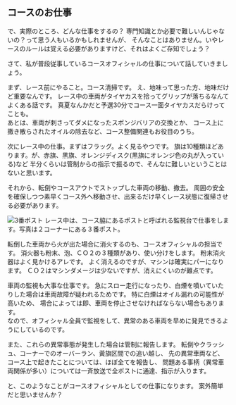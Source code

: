 ## コースのお仕事

で、実際のところ、どんな仕事をするの？
専門知識とか必要で難しいんじゃないの？って思う人もいるかもしれませんが、
そんなことはありません。いやレースのルールは覚える必要がありますけど、それはよくご存知でしょう？

さて、私が普段従事しているコースオフィシャルの仕事について話していきましょう。

まず、レース前にやること。コース清掃です。
え、地味って思った方、地味だけど重要なんです。
レース中の車両がタイヤカスを拾ってグリップが落ちるなんてよくある話です。
真夏なんかだと予選30分でコース一面タイヤカスだらけってことも。  
あとは、車両が刺さってダメになったスポンジバリアの交換とか、
コース上に撒き散らされたオイルの除去など、コース整備関連もお役目のうち。

次にレース中の仕事。まずはフラッグ。よく見るやつです。
旗は10種類ほどあります。が、赤旗、黒旗、オレンジディスク(黒旗にオレンジ色の丸が入っている)など
半分くらいは管制からの指示で振るので、そんなに難しいということはないと思います。

それから、転倒やコースアウトでストップした車両の移動、撤去。
 周囲の安全を確保しつつ素早くコース外へ移動させ、出来るだけ早くレース状態に復帰させる必要があります。

![3番ポスト](./image/01.jpg)
レース中は、コース脇にあるポストと呼ばれる監視台で仕事をします。写真は２コーナーにある３番ポスト。

転倒した車両から火が出た場合に消火するのも、コースオフィシャルの担当です。
消火器も粉末、泡、ＣＯ２の３種類があり、使い分けをします。
粉末消火器はよく見かけるアレです。
よく消えるのですが、マシンは確実にパーになります。
ＣＯ２はマシンダメージは少ないですが、消えにくいのが難点です。

車両の監視も大事な仕事です。
急にスロー走行になったり、白煙を噴いていたりした場合は車両故障が疑われるためです。
特に白煙はオイル漏れの可能性が高いため、
場合によっては即、車両を停止させなければならない場合もあります。  
なので、オフィシャル全員で監視をして、異常のある車両を早めに発見できるようにしているのです。

また、これらの異常事態が発生した場合は管制に報告します。
転倒やクラッシュ、コーナーでのオーバーラン、黃旗区間での追い越し、
先の異常車両など、コース上で起きたことについては、ほぼ全てを報告し、
問題ある事柄（異常車両関係が多い）については一斉放送で全ポストに通達、指示が入ります。

と、このようなことがコースオフィシャルとしての仕事になります。
案外簡単だと思いませんか？
